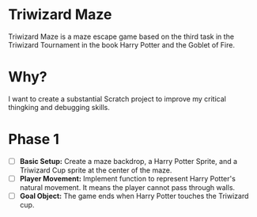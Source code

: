 # Triwizard Maze
Triwizard Maze is a maze escape game based on the third task in the Triwizard Tournament in the book Harry Potter and the Goblet of Fire.

# Why?
I want to create a substantial Scratch project to improve my critical thingking and debugging skills.

# Phase 1
- [ ] **Basic Setup:** Create a maze backdrop, a Harry Potter Sprite, and a Triwizard Cup sprite at the center of the maze.
- [ ] **Player Movement:** Implement function to represent Harry Potter's natural movement. It means the player cannot pass through walls.
- [ ] **Goal Object:** The game ends when Harry Potter touches the Triwizard cup.

